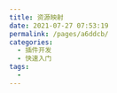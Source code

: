 ```yaml
---
title: 资源映射
date: 2021-07-27 07:53:19
permalink: /pages/a6ddcb/
categories:
  - 插件开发
  - 快速入门
tags:
  - 
---
```

